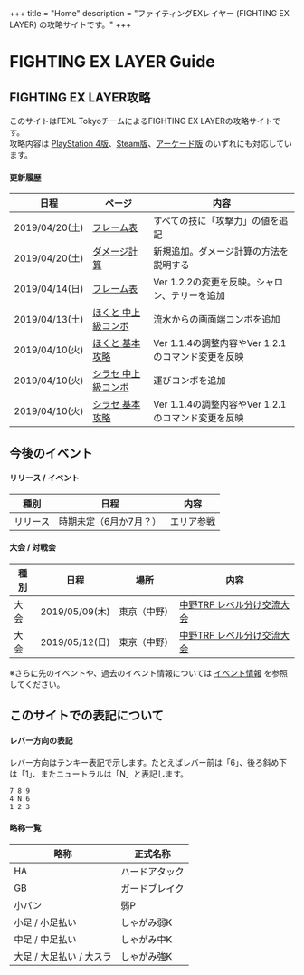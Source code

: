 +++
title = "Home"
description = "ファイティングEXレイヤー (FIGHTING EX LAYER) の攻略サイトです。"
+++

# FIGHTING EX LAYER Guide

## FIGHTING EX LAYER攻略

このサイトはFEXL TokyoチームによるFIGHTING EX LAYERの攻略サイトです。  
攻略内容は [PlayStation 4版](https://www.jp.playstation.com/games/fighting-ex-layer-ps4/)、[Steam版](https://store.steampowered.com/app/871200/FIGHTING_EX_LAYER/)、[アーケード版](https://www.taito.co.jp/nxl/title/0000002360) のいずれにも対応しています。

#### 更新履歴

|日程|ページ|内容|
|----|------|----
|2019/04/20(土)|[フレーム表](/system/frame/)|すべての技に「攻撃力」の値を追記|
|2019/04/20(土)|[ダメージ計算](/system/damage/)|新規追加。ダメージ計算の方法を説明する|
|2019/04/14(日)|[フレーム表](/system/frame/)|Ver 1.2.2の変更を反映。シャロン、テリーを追加|
|2019/04/13(土)|[ほくと 中上級コンボ](/characters/hokuto/combo/)|流水からの画面端コンボを追加|
|2019/04/10(火)|[ほくと 基本攻略](/characters/hokuto/basic/)|Ver 1.1.4の調整内容やVer 1.2.1のコマンド変更を反映|
|2019/04/10(火)|[シラセ 中上級コンボ](/characters/shirase/combo/)|運びコンボを追加|
|2019/04/10(火)|[シラセ 基本攻略](/characters/shirase/basic/)|Ver 1.1.4の調整内容やVer 1.2.1のコマンド変更を反映|

## 今後のイベント

#### リリース / イベント

|種別|日程|内容|
|----|----|----|
|リリース|時期未定（6月か7月？）|エリア参戦|

#### 大会 / 対戦会

|種別|日程|場所|内容|
|----|----|----|----|
|大会|2019/05/09(木)|東京（中野）|[中野TRF レベル分け交流大会](http://trftrf.com/event.html#Thurs)|
|大会|2019/05/12(日)|東京（中野）|[中野TRF レベル分け交流大会](http://trftrf.com/event.html#Sun)|

<!--
第1日曜日
|大会|2019/06/02?(日)|埼玉（南浦和）|[プレイスポットビッグワン2nd『FIGHTING EX LAYERシングル大会』](https://twitter.com/public_bigone/status/★★★)|

第1、第3、第5日曜日
|対戦会|2019/05/20(日)|埼玉（南浦和）|[プレイスポットビッグワン2nd FIGHTING EX LAYERフリープレイ対戦会](https://twitter.com/public_bigone/status/★★★)|

第2、第4日曜日
|大会|2019/05/19(日)|東京（中野）|[中野TRF レベル分け交流大会](http://trftrf.com/event.html#Sun)|

第1、第3、第5火曜日（終了？？）
|大会|2019/05/07(火)|東京（中野）|[中野TRF 強氣（ゴウギ）ランダム交流大会](http://trftrf.com/event.html#Tues)|

第1木曜日
|大会|2019/06/06(木)|東京（中野）|[中野TRF シングル無差別級大会](http://trftrf.com/event.html#Thurs)|

第2～5木曜日
|大会|2019/05/16(木)|東京（中野）|[中野TRF レベル分け交流大会](http://trftrf.com/event.html#Thurs)|
-->

※さらに先のイベントや、過去のイベント情報については [イベント情報](/events/) を参照してください。

## このサイトでの表記について

#### レバー方向の表記

レバー方向はテンキー表記で示します。たとえばレバー前は「6」、後ろ斜め下は「1」、またニュートラルは「N」と表記します。
```
7 8 9
4 N 6
1 2 3
```

#### 略称一覧

|略称|正式名称|
|----|----|
|HA|ハードアタック|
|GB|ガードブレイク|
|小パン|弱P|
|小足 / 小足払い|しゃがみ弱K|
|中足 / 中足払い|しゃがみ中K|
|大足 / 大足払い / 大スラ|しゃがみ強K|
